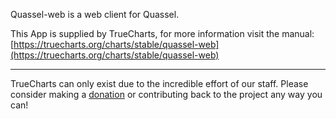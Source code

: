 Quassel-web is a web client for Quassel.

This App is supplied by TrueCharts, for more information visit the manual: [https://truecharts.org/charts/stable/quassel-web](https://truecharts.org/charts/stable/quassel-web)

---

TrueCharts can only exist due to the incredible effort of our staff.
Please consider making a [donation](https://truecharts.org/sponsor) or contributing back to the project any way you can!
